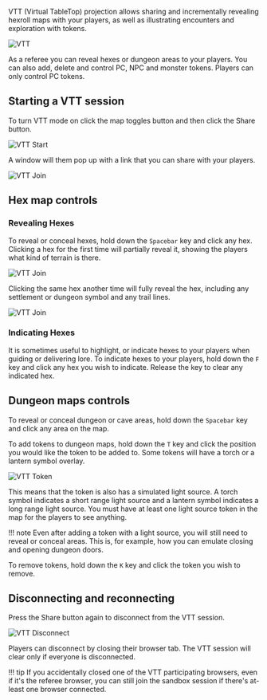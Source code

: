 VTT (Virtual TableTop) projection allows sharing and incrementally revealing hexroll maps with your players, as well as illustrating encounters and exploration with tokens.

![VTT](/images/vtt.jpg)

As a referee you can reveal hexes or dungeon areas to your players. You can also add, delete and control PC, NPC and monster tokens. Players can only control PC tokens.

## Starting a VTT session
To turn VTT mode on click the map toggles button and then click the Share button.

![VTT Start](/images/vtt_button.jpg)

A window will them pop up with a link that you can share with your players. 

![VTT Join](/images/vtt_join.jpg)

## Hex map controls

### Revealing Hexes
To reveal or conceal hexes, hold down the `Spacebar` key and click any hex. Clicking a hex for the first time will partially reveal it, showing the players what kind of terrain is there.

![VTT Join](/images/vtt_hex_partial.jpg)

Clicking the same hex another time will fully reveal the hex, including any settlement or dungeon symbol and any trail lines.

![VTT Join](/images/vtt_hex_full.jpg)

### Indicating Hexes
It is sometimes useful to highlight, or indicate hexes to your players when guiding or delivering lore.
To indicate hexes to your players, hold down the `F` key and click any hex you wish to indicate. Release the key to clear any indicated hex.

## Dungeon maps controls

To reveal or conceal dungeon or cave areas, hold down the `Spacebar` key and click any area on the map. 

To add tokens to dungeon maps, hold down the `T` key and click the position you would like the token to be added to. Some tokens will have a torch or a lantern symbol overlay. 

![VTT Token](/images/token.jpg)

This means that the token is also has a simulated light source.
A torch symbol indicates a short range light source and a lantern symbol indicates a long range light source.
You must have at least one light source token in the map for the players to see anything.

!!! note
    Even after adding a token with a light source, you will still need to reveal or conceal areas. This
    is, for example, how you can emulate closing and opening dungeon doors.

To remove tokens, hold down the `K` key and click the token you wish to remove.

## Disconnecting and reconnecting

Press the Share button again to disconnect from the VTT session.

![VTT Disconnect](/images/vtt_disc.jpg)

Players can disconnect by closing their browser tab. The VTT session will clear only if everyone is disconnected.

!!! tip
    If you accidentally closed one of the VTT participating browsers, even if it's the referee browser,
    you can still join the sandbox session if there's at-least one browser connected.
